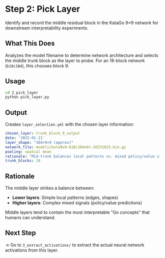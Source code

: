 # Step 2: Pick Layer

Identify and record the middle residual block in the KataGo 9×9 network for downstream interpretability experiments.

## What This Does
Analyzes the model filename to determine network architecture and selects the middle trunk block as the layer to probe. For an 18-block network (`b18c384`), this chooses block 9.

## Usage
```bash
cd 2_pick_layer
python pick_layer.py
```

## Output
Creates `layer_selection.yml` with the chosen layer information:
```yaml
chosen_layer: trunk_block_9_output
date: '2025-01-21'
layer_shape: "384×9×9 (approx)"
network_file: models/kata9x9-b18c384nbt-20231025.bin.gz
pooling: spatial mean
rationale: "Mid‑trunk balances local patterns vs. mixed policy/value signals..."
trunk_blocks: 18
```

## Rationale
The middle layer strikes a balance between:
- **Lower layers**: Simple local patterns (edges, shapes)
- **Higher layers**: Complex mixed signals (policy/value predictions)

Middle layers tend to contain the most interpretable "Go concepts" that humans can understand.

## Next Step
→ Go to `3_extract_activations/` to extract the actual neural network activations from this layer. 